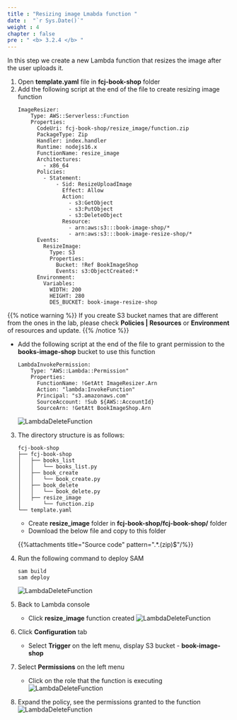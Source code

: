 ```yaml
---
title : "Resizing image Lmabda function "
date :  "`r Sys.Date()`" 
weight : 4
chapter : false
pre : " <b> 3.2.4 </b> "
---
```

In this step we create a new Lambda function that resizes the image after the user uploads it.

1. Open **template.yaml** file in **fcj-book-shop** folder
2. Add the following script at the end of the file to create resizing image function
    ```
    ImageResizer:
        Type: AWS::Serverless::Function
        Properties:
          CodeUri: fcj-book-shop/resize_image/function.zip
          PackageType: Zip
          Handler: index.handler
          Runtime: nodejs16.x
          FunctionName: resize_image
          Architectures:
            - x86_64
          Policies:
            - Statement:
                - Sid: ResizeUploadImage
                  Effect: Allow
                  Action:
                    - s3:GetObject
                    - s3:PutObject
                    - s3:DeleteObject
                  Resource:
                    - arn:aws:s3:::book-image-shop/*
                    - arn:aws:s3:::book-image-resize-shop/*
          Events:
            ResizeImage:
              Type: S3
              Properties:
                Bucket: !Ref BookImageShop
                Events: s3:ObjectCreated:*
          Environment:
            Variables:
              WIDTH: 200
              HEIGHT: 280
              DES_BUCKET: book-image-resize-shop
    ```

{{% notice warning %}}
If you create S3 bucket names that are different from the ones in the lab, please check **Policies | Resources** or **Environment** of resources and update.
{{% /notice %}}


  - Add the following script at the end of the file to grant permission to the **books-image-shop** bucket to use this function

    ```
    LambdaInvokePermission:
        Type: "AWS::Lambda::Permission"
        Properties:
          FunctionName: !GetAtt ImageResizer.Arn
          Action: "lambda:InvokeFunction"
          Principal: "s3.amazonaws.com"
          SourceAccount: !Sub ${AWS::AccountId}
          SourceArn: !GetAtt BookImageShop.Arn
    ```
    ![LambdaDeleteFunction](/images/1/48.png?width=90pc)  

3. The directory structure is as follows:
    ```
    fcj-book-shop
    ├── fcj-book-shop
    │   ├── books_list
    │   │   └── books_list.py
    │   ├── book_create
    │   │   └── book_create.py
    │   ├── book_delete
    │   │   └── book_delete.py
    │   ├── resize_image
    │       └── function.zip
    └── template.yaml

    ```
    - Create **resize_image** folder in **fcj-book-shop/fcj-book-shop/** folder
    - Download the below file and copy to this folder

    {{%attachments title="Source code" pattern=".*\.(zip)$"/%}}

4. Run the following command to deploy SAM
    ```
    sam build
    sam deploy
    ```
    ![LambdaDeleteFunction](/images/1/49.png?width=90pc) 

5. Back to Lambda console
    - Click **resize_image** function created
 ![LambdaDeleteFunction](/images/1/50.png?width=90pc) 

6. Click **Configuration** tab
    - Select **Trigger** on the left menu, display S3 bucket - **book-image-shop**

7. Select **Permissions** on the left menu
    - Click on the role that the function is executing
![LambdaDeleteFunction](/images/1/51.png?width=90pc) 

8. Expand the policy, see the permissions granted to the function
![LambdaDeleteFunction](/images/1/52.png?width=90pc) 



